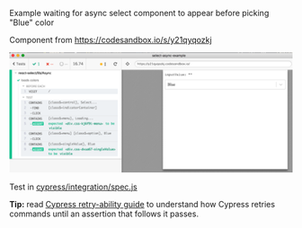 Example waiting for async select component to appear before picking "Blue" color

Component from https://codesandbox.io/s/y21qyqozkj

![Blue](images/blue.png)

Test in [cypress/integration/spec.js](cypress/integration/spec.js)

**Tip:** read [Cypress retry-ability guide](https://on.cypress.io/retry-ability) to understand how Cypress retries commands until an assertion that follows it passes.
